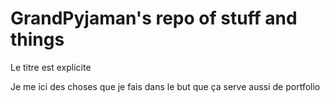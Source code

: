 # GrandPyjaman's repo of stuff and things

Le titre est explicite

Je me ici des choses que je fais dans le but que ça serve aussi de portfolio
